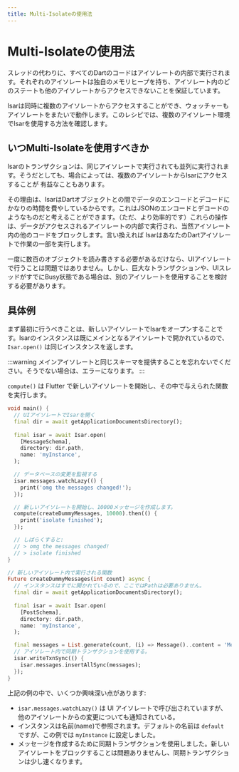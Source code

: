 ```yaml
---
title: Multi-Isolateの使用法
---
```


# Multi-Isolateの使用法

スレッドの代わりに、すべてのDartのコードはアイソレートの内部で実行されます。それぞれのアイソレートは独自のメモリヒープを持ち、アイソレート内のどのステートも他のアイソレートからアクセスできないことを保証しています。

Isarは同時に複数のアイソレートからアクセスすることができ、ウォッチャーもアイソレートをまたいで動作します。このレシピでは、複数のアイソレート環境でIsarを使用する方法を確認します。

## いつMulti-Isolateを使用すべきか

Isarのトランザクションは、同じアイソレートで実行されても並列に実行されます。そうだとしても、場合によっては、複数のアイソレートからIsarにアクセスすることが 有益なこともあります。

その理由は、IsarはDartオブジェクトとの間でデータのエンコードとデコードにかなりの時間を費やしているからです。これはJSONのエンコードとデコードのようなものだと考えることができます。（ただ、より効率的です）これらの操作は、データがアクセスされるアイソレートの内部で実行され、当然アイソレート内の他のコードをブロックします。言い換えれば IsarはあなたのDartアイソレートで作業の一部を実行します。

一度に数百のオブジェクトを読み書きする必要があるだけなら、UIアイソレートで行うことは問題ではありません。しかし、巨大なトランザクションや、UIスレッドがすでにBusy状態である場合は、別のアイソレートを使用することを検討する必要があります。

## 具体例

まず最初に行うべきことは、新しいアイソレートでIsarをオープンすることです。Isarのインスタンスは既にメインとなるアイソレートで開かれているので、 `Isar.open()` は同じインスタンスを返します。

:::warning
メインアイソレートと同じスキーマを提供することを忘れないでください。そうでない場合は、エラーになります。
:::

`compute()` は Flutter で新しいアイソレートを開始し、その中で与えられた関数を実行します。

```dart
void main() {
  // UIアイソレートでIsarを開く
  final dir = await getApplicationDocumentsDirectory();
  
  final isar = await Isar.open(
    [MessageSchema],
    directory: dir.path,
    name: 'myInstance',
  );

  // データベースの変更を監視する
  isar.messages.watchLazy(() {
    print('omg the messages changed!');
  });

  // 新しいアイソレートを開始し、10000メッセージを作成します。
  compute(createDummyMessages, 10000).then(() {
    print('isolate finished');
  });

  // しばらくすると:
  // > omg the messages changed!
  // > isolate finished
}

// 新しいアイソレート内で実行される関数
Future createDummyMessages(int count) async {
  // インスタンスはすでに開かれているので、ここではPathは必要ありません。
  final dir = await getApplicationDocumentsDirectory();
  
  final isar = await Isar.open(
    [PostSchema],
    directory: dir.path,
    name: 'myInstance',
  );

  final messages = List.generate(count, (i) => Message()..content = 'Message $i');
  // アイソレート内で同期トランザクションを使用する。
  isar.writeTxnSync(() {
    isar.messages.insertAllSync(messages);
  });
}
```

上記の例の中で、いくつか興味深い点があります:

- `isar.messages.watchLazy()` は UI アイソレートで呼び出されていますが、他のアイソレートからの変更についても通知されている。
- インスタンスは名前(name)で参照されます。デフォルトの名前は `default` ですが、この例では `myInstance` に設定しました。
- メッセージを作成するために同期トランザクションを使用しました。新しいアイソレートをブロックすることは問題ありませんし、同期トランザクションは少し速くなります。
